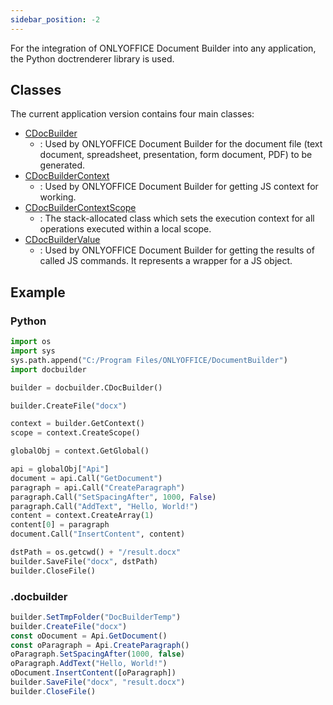 ```yaml
---
sidebar_position: -2
---
```


For the integration of ONLYOFFICE Document Builder into any application, the Python doctrenderer library is used. 

## Classes

The current application version contains four main classes:

<references>

- [CDocBuilder](CDocBuilder/CDocBuilder.md)
  - : Used by ONLYOFFICE Document Builder for the document file (text document, spreadsheet, presentation, form document, PDF) to be generated.
- [CDocBuilderContext](CDocBuilderContext/CDocBuilderContext.md)
  - : Used by ONLYOFFICE Document Builder for getting JS context for working.
- [CDocBuilderContextScope](CDocBuilderContextScope/CDocBuilderContextScope.md)
  - : The stack-allocated class which sets the execution context for all operations executed within a local scope.
- [CDocBuilderValue](CDocBuilderValue/CDocBuilderValue.md)
  - : Used by ONLYOFFICE Document Builder for getting the results of called JS commands. It represents a wrapper for a JS object.

</references>

## Example

### Python

``` py
import os
import sys
sys.path.append("C:/Program Files/ONLYOFFICE/DocumentBuilder")
import docbuilder

builder = docbuilder.CDocBuilder()

builder.CreateFile("docx")

context = builder.GetContext()
scope = context.CreateScope()

globalObj = context.GetGlobal()

api = globalObj["Api"]
document = api.Call("GetDocument")
paragraph = api.Call("CreateParagraph")
paragraph.Call("SetSpacingAfter", 1000, False)
paragraph.Call("AddText", "Hello, World!")
content = context.CreateArray(1)
content[0] = paragraph
document.Call("InsertContent", content)

dstPath = os.getcwd() + "/result.docx"
builder.SaveFile("docx", dstPath)
builder.CloseFile()
```

### .docbuilder

``` ts
builder.SetTmpFolder("DocBuilderTemp")
builder.CreateFile("docx")
const oDocument = Api.GetDocument()
const oParagraph = Api.CreateParagraph()
oParagraph.SetSpacingAfter(1000, false)
oParagraph.AddText("Hello, World!")
oDocument.InsertContent([oParagraph])
builder.SaveFile("docx", "result.docx")
builder.CloseFile()
```
